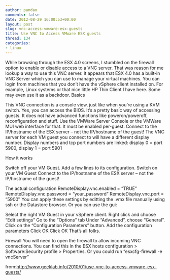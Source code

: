 ```yaml
---
author: pandao
comments: false
date: 2012-08-29 16:00:53+00:00
layout: post
slug: vnc-access-vmware-esx-guests
title: Use VNC to Access VMware ESX guests
thread: 134
categories:
- linux
---
```


While browsing through the ESX 4.0 screens, I stumbled on the firewall option to enable or disable access to a VNC server. That was reason for me lookup a way to use this VNC server. It appears that ESX 4.0 has a built-in VNC Server which you can use to manage your virtual machines. You can login from machines that you don’t have the vSphere client installed on. For example, Linux systems or that nice little HP Thin Client I have here. Some may even use it as a backdoor.
Basics

This VNC connection is a console view, just like when you’re using a KVM switch.
Yes, you can access the BIOS.
It’s a pretty basic way of accessing guests. It does not have advanced functions like poweron/poweroff, reconfiguration and stuff. Use the VMWare Server Console or the VMWare MUI web interface for that.
It must be enabled per-guest.
Connect to the IP/hostname of the ESX server – not the IP/hostname of the guest!
The VNC server for each VM guest you connect to will have a different display number.
Display numbers and tcp port numbers are linked: display 0 = port 5900, display 1 = port 5901

How it works

Switch off your VM Guest.
Add a few lines to its configuration.
Switch on your VM Guest
Connect to the IP/hostname of the ESX server – not the IP/hostname of the guest!

The actual configuration
RemoteDisplay.vnc.enabled = “TRUE” RemoteDisplay.vnc.password = “your_password” RemoteDisplay.vnc.port = “5900″ You can apply these settings by editting the .vmx file manually using ssh or the Datastore browser. Or you can use the gui:

Select the right VM Guest in your vSphere client.
Right click and choose “Edit settings”
Go to the “Options” tab
Under “Advanced”, choose “General”.
Click on the “Configuration Parameters” button.
Add the configuration parameters
Click OK
Click OK
That’s all folks.

Firewall
You will need to open the firewall to allow incoming VNC connections. You can find this in the ESX hosts configuration > Software:Security profile > Properties. Or you could run “esxcfg-firewall -e vncServer”

from:http://www.geeklab.info/2010/01/use-vnc-to-access-vmware-esx-guests/

